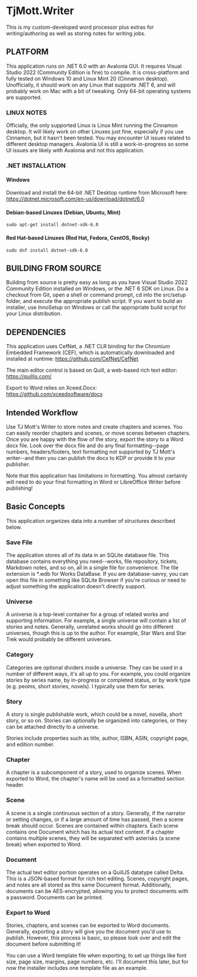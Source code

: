 # TjMott.Writer

This is my custom-developed word processor plus extras for writing/authoring as well as storing notes for writing jobs.

## PLATFORM

This application runs on .NET 6.0 with an Avalonia GUI. It requires Visual Studio 2022 (Community Edition is fine) to compile. It is cross-platform and fully tested on Windows 10 and Linux Mint 20 (Cinnamon desktop). Unofficially, it should work on any Linux that supports .NET 6, and will probably work on Mac with a bit of tweaking. Only 64-bit operating systems are supported.

### LINUX NOTES

Officially, the only supported Linux is Linux Mint running the Cinnamon desktop. It will likely work on other Linuxes just fine, especially if you use Cinnamon, but it hasn't been tested. You may encounter UI issues related to different desktop managers. Avalonia UI is still a work-in-progress so some UI issues are likely with Avalonia and not this application.

### .NET INSTALLATION

#### Windows

Download and install the 64-bit .NET Desktop runtime from Microsoft here: https://dotnet.microsoft.com/en-us/download/dotnet/6.0

#### Debian-based Linuxes (Debian, Ubuntu, Mint)

`sudo apt-get install dotnet-sdk-6.0`

#### Red Hat-based Linuxes (Red Hat, Fedora, CentOS, Rocky)

`sudo dnf install dotnet-sdk-6.0`

## BUILDING FROM SOURCE

Building from source is pretty easy as long as you have Visual Studio 2022 Community Edition installed on Windows, or the .NET 6 SDK on Linux. Do a checkout from Git, open a shell or command prompt, cd into the src/setup folder, and execute the appropriate publish script. If you want to build an installer, use InnoSetup on Windows or call the appropriate build script for your Linux distribution.

## DEPENDENCIES

This application uses CefNet, a .NET CLR binding for the Chromium Embedded Framework (CEF), which is automatically downloaded and installed at runtime: https://github.com/CefNet/CefNet

The main editor control is based on Quill, a web-based rich text editor: https://quilljs.com/

Export to Word relies on Xceed.Docx: https://github.com/xceedsoftware/docx

## Intended Workflow

Use TJ Mott's Writer to store notes and create chapters and scenes. You can easily reorder chapters and scenes, or move scenes between chapters. Once you are happy with the flow of the story, export the story to a Word docx file. Look over the docx file and do any final formatting--page numbers, headers/footers, text formatting not supported by TJ Mott's writer--and then you can publish the docx to KDP or provide it to your publisher.

Note that this application has limitations in formatting. You almost certainly will need to do your final formatting in Word or LibreOffice Writer before publishing!

## Basic Concepts

This application organizes data into a number of structures described below.

### Save File
The application stores all of its data in an SQLite database file. This database contains everything you need--works, file repository, tickets, Markdown notes, and so on, all in a single file for convenience. The file extension is *.wdb for Works DataBase. If you are database-savvy, you can open this file in something like SQLite Browser if you're curious or need to adjust something the application doesn't directly support.

### Universe
A universe is a top-level container for a group of related works and supporting information. For example, a single universe will contain a list of stories and notes. Generally, unrelated works should go into different universes, though this is up to the author. For example, Star Wars and Star Trek would probably be different universes.

### Category
Categories are optional dividers inside a universe. They can be used in a number of different ways, it's all up to you. For example, you could organize stories by series name, by in-progress or completed status, or by work type (e.g. peoms, short stories, novels). I typically use them for series.

### Story
A story is  single publishable work, which could be a novel, novella, short story, or so on. Stories can optionally be organized into categories, or they can be attached directly to a universe.

Stories include properties such as title, author, ISBN, ASIN, copyright page, and edition number.

### Chapter
A chapter is a subcomponent of a story, used to organize scenes. When exported to Word, the chapter's name will be used as a formatted section header.

### Scene
A scene is a single continuous section of a story. Generally, if the narrator or setting changes, or if a large amount of time has passed, then a scene break should occur. Scenes are contained within chapters. Each scene contains one Document which has its actual text content. If a chapter contains multiple scenes, they will be separated with asterisks (a scene break) when exported to Word.

### Document
The actual text editor portion operates on a QuillJS datatype called Delta. This is a JSON-based format for rich text editing. Scenes, copyright pages, and notes are all stored as this same Document format. Additionally, documents can be AES-encrypted, allowing you to protect documents with a password. Documents can be printed.

### Export to Word
Stories, chapters, and scenes can be exported to Word documents. Generally, exporting a story will give you the document you'd use to publish. However, this process is basic, so please look over and edit the document before submitting it!

You can use a Word template file when exporting, to set up things like font size, page size, margins, page numbers, etc. I'll document this later, but for now the installer includes one template file as an example.

